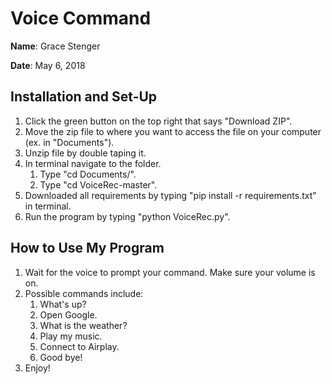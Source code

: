 # Voice Command
<p><b>Name</b>: Grace Stenger</p>
<p><b>Date</b>: May 6, 2018</p>

## Installation and Set-Up
1. Click the green button on the top right that says "Download ZIP".
2. Move the zip file to where you want to access the file on your computer (ex. in "Documents").
3. Unzip file by double taping it.
4. In terminal navigate to the folder.
    1. Type "cd Documents/".
    2. Type "cd VoiceRec-master".
5. Downloaded all requirements by typing "pip install -r requirements.txt" in terminal.
6. Run the program by typing "python VoiceRec.py".

## How to Use My Program
1. Wait for the voice to prompt your command. Make sure your volume is on.
2. Possible commands include:
	1. What's up?
	2. Open Google.
	3. What is the weather?
	4. Play my music.
	5. Connect to Airplay.
	6. Good bye!
2. Enjoy!
